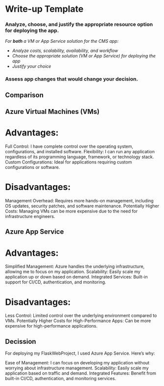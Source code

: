 # Write-up Template

### Analyze, choose, and justify the appropriate resource option for deploying the app.

*For **both** a VM or App Service solution for the CMS app:*
- *Analyze costs, scalability, availability, and workflow*
- *Choose the appropriate solution (VM or App Service) for deploying the app*
- *Justify your choice*

### Assess app changes that would change your decision.

## Comparison

## Azure Virtual Machines (VMs)

# Advantages:

Full Control: I have complete control over the operating system, configurations, and installed software.
Flexibility: I can run any application regardless of its programming language, framework, or technology stack.
Custom Configurations: Ideal for applications requiring custom configurations or software.

# Disadvantages:

Management Overhead: Requires more hands-on management, including OS updates, security patches, and software maintenance.
Potentially Higher Costs: Managing VMs can be more expensive due to the need for infrastructure engineers.

## Azure App Service

# Advantages:

Simplified Management: Azure handles the underlying infrastructure, allowing me to focus on my application.
Scalability: Easily scale my application up or down based on demand.
Integrated Services: Built-in support for CI/CD, authentication, and monitoring.

# Disadvantages:

Less Control: Limited control over the underlying environment compared to VMs.
Potentially Higher Costs for High-Performance Apps: Can be more expensive for high-performance applications.


## Decission

For deploying my FlaskWebProject, I used Azure App Service. Here’s why:

Ease of Management: I can focus on developing my application without worrying about infrastructure management.
Scalability: Easily scale my application based on traffic and demand.
Integrated Features: Benefit from built-in CI/CD, authentication, and monitoring services.